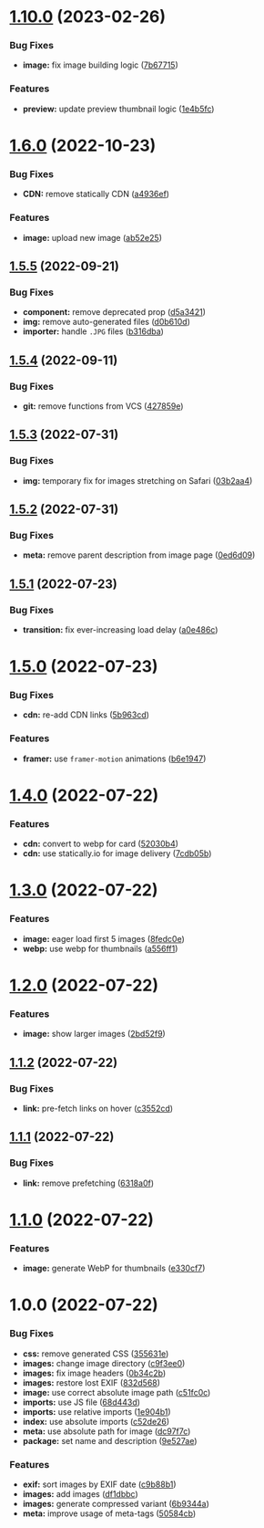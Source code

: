 # [1.10.0](https://github.com/obviyus/musee/compare/v1.9.3...v1.10.0) (2023-02-26)


### Bug Fixes

* **image:** fix image building logic ([7b67715](https://github.com/obviyus/musee/commit/7b67715b74d3e8601842c387e547d1914a365ed7))


### Features

* **preview:** update preview thumbnail logic ([1e4b5fc](https://github.com/obviyus/musee/commit/1e4b5fca2dfe9c3043a01090885b942fe82abf94))

# [1.6.0](https://github.com/obviyus/musee/compare/v1.5.5...v1.6.0) (2022-10-23)


### Bug Fixes

* **CDN:** remove statically CDN ([a4936ef](https://github.com/obviyus/musee/commit/a4936ef68ad7bdaed507bd1dc7b4253b24e61cf8))


### Features

* **image:** upload new image ([ab52e25](https://github.com/obviyus/musee/commit/ab52e25903f9bbbdd83fd17ccb1162d81d69b522))

## [1.5.5](https://github.com/obviyus/musee/compare/v1.5.4...v1.5.5) (2022-09-21)


### Bug Fixes

* **component:** remove deprecated prop ([d5a3421](https://github.com/obviyus/musee/commit/d5a3421b320e33f5695b7e09cc5b0fc3c97e953d))
* **img:** remove auto-generated files ([d0b610d](https://github.com/obviyus/musee/commit/d0b610dac051bad1b236ba275e5ebcb4942f3bea))
* **importer:** handle `.JPG` files ([b316dba](https://github.com/obviyus/musee/commit/b316dbae89dfd7df3d7410c0e9cfdadd7679a9eb))

## [1.5.4](https://github.com/obviyus/musee/compare/v1.5.3...v1.5.4) (2022-09-11)


### Bug Fixes

* **git:** remove functions from VCS ([427859e](https://github.com/obviyus/musee/commit/427859eee6c688424a812b8ab2da4f807b97c03d))

## [1.5.3](https://github.com/obviyus/musee/compare/v1.5.2...v1.5.3) (2022-07-31)


### Bug Fixes

* **img:** temporary fix for images stretching on Safari ([03b2aa4](https://github.com/obviyus/musee/commit/03b2aa48f9f24dd8bcc874e9f4ff9cc8b81be8f6))

## [1.5.2](https://github.com/obviyus/musee/compare/v1.5.1...v1.5.2) (2022-07-31)


### Bug Fixes

* **meta:** remove parent description from image page ([0ed6d09](https://github.com/obviyus/musee/commit/0ed6d097d96edd1af08cd6bed843f30c0dd9ebd8))

## [1.5.1](https://github.com/obviyus/musee/compare/v1.5.0...v1.5.1) (2022-07-23)


### Bug Fixes

* **transition:** fix ever-increasing load delay ([a0e486c](https://github.com/obviyus/musee/commit/a0e486ce0d183e839abb492edc095bdc6957cab9))

# [1.5.0](https://github.com/obviyus/musee/compare/v1.4.0...v1.5.0) (2022-07-23)


### Bug Fixes

* **cdn:** re-add CDN links ([5b963cd](https://github.com/obviyus/musee/commit/5b963cdb708884aeab8af0f51cb7296c5c1a6aae))


### Features

* **framer:** use `framer-motion` animations ([b6e1947](https://github.com/obviyus/musee/commit/b6e194728ff3876413a257d330b9c5e1557b3f3a))

# [1.4.0](https://github.com/obviyus/musee/compare/v1.3.0...v1.4.0) (2022-07-22)


### Features

* **cdn:** convert to webp for card ([52030b4](https://github.com/obviyus/musee/commit/52030b4aba2ce25194908ff6ed0ce85474d45c31))
* **cdn:** use statically.io for image delivery ([7cdb05b](https://github.com/obviyus/musee/commit/7cdb05b4b9d5853ade5051486a7dcbccc3db1c88))

# [1.3.0](https://github.com/obviyus/musee/compare/v1.2.0...v1.3.0) (2022-07-22)


### Features

* **image:** eager load first 5 images ([8fedc0e](https://github.com/obviyus/musee/commit/8fedc0e8e9b08f1c4283a9a28a1d1a90942f50fc))
* **webp:** use webp for thumbnails ([a556ff1](https://github.com/obviyus/musee/commit/a556ff1aba72ff53a0c6e0403bb91534f95a088b))

# [1.2.0](https://github.com/obviyus/musee/compare/v1.1.2...v1.2.0) (2022-07-22)


### Features

* **image:** show larger images ([2bd52f9](https://github.com/obviyus/musee/commit/2bd52f91de7f602bcd54c395415dae5dcb63c7d1))

## [1.1.2](https://github.com/obviyus/musee/compare/v1.1.1...v1.1.2) (2022-07-22)


### Bug Fixes

* **link:** pre-fetch links on hover ([c3552cd](https://github.com/obviyus/musee/commit/c3552cd604295d75edf403cf719e6646227b16d5))

## [1.1.1](https://github.com/obviyus/musee/compare/v1.1.0...v1.1.1) (2022-07-22)


### Bug Fixes

* **link:** remove prefetching ([6318a0f](https://github.com/obviyus/musee/commit/6318a0ff9c033ac51c33ba687a7552facd190b43))

# [1.1.0](https://github.com/obviyus/galerie/compare/v1.0.0...v1.1.0) (2022-07-22)


### Features

* **image:** generate WebP for thumbnails ([e330cf7](https://github.com/obviyus/galerie/commit/e330cf79ad22298c62697220e0b9b39dea17a2ce))

# 1.0.0 (2022-07-22)


### Bug Fixes

* **css:** remove generated CSS ([355631e](https://github.com/obviyus/galerie/commit/355631ee6fd49073c65d5e7361a59cb5d2cdaba4))
* **images:** change image directory ([c9f3ee0](https://github.com/obviyus/galerie/commit/c9f3ee0ce1df2e7089d3eb64b50c1fa614df9ca7))
* **images:** fix image headers ([0b34c2b](https://github.com/obviyus/galerie/commit/0b34c2bf30caf1b889e1c420f8d1f9cd9c73bca2))
* **images:** restore lost EXIF ([832d568](https://github.com/obviyus/galerie/commit/832d568e40937c3f0bf91907ead87f6867451db6))
* **image:** use correct absolute image path ([c51fc0c](https://github.com/obviyus/galerie/commit/c51fc0cae539bd8f18ee1ed1ca5547c377fa9942))
* **imports:** use JS file ([68d443d](https://github.com/obviyus/galerie/commit/68d443d1d129dac2c0dea4803e2bddd7a5da3398))
* **imports:** use relative imports ([1e904b1](https://github.com/obviyus/galerie/commit/1e904b197ff25146124a111cdcb68c7f8276e30b))
* **index:** use absolute imports ([c52de26](https://github.com/obviyus/galerie/commit/c52de2667824f0a29be38c83e04ea53f95277994))
* **meta:** use absolute path for image ([dc97f7c](https://github.com/obviyus/galerie/commit/dc97f7c8044a801ee6b6976d3a137b7a688e3048))
* **package:** set name and description ([9e527ae](https://github.com/obviyus/galerie/commit/9e527aeab9d33ffa04e18c18ee71017ca73e28ca))


### Features

* **exif:** sort images by EXIF date ([c9b88b1](https://github.com/obviyus/galerie/commit/c9b88b1b8cc183f4fde47ca5c79d289820952586))
* **images:** add images ([df1dbbc](https://github.com/obviyus/galerie/commit/df1dbbc0ef698d6cda183ffd7a5df1b68abd1c39))
* **images:** generate compressed variant ([6b9344a](https://github.com/obviyus/galerie/commit/6b9344a3a11f4f34b9972dd9da4b0a7af1ee68c0))
* **meta:** improve usage of meta-tags ([50584cb](https://github.com/obviyus/galerie/commit/50584cb13ea27c849a9172eb993e911f4905b9d9))
